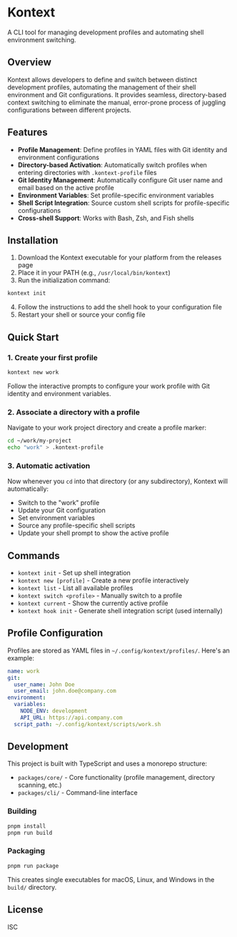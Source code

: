 # Kontext

A CLI tool for managing development profiles and automating shell environment switching.

## Overview

Kontext allows developers to define and switch between distinct development profiles, automating the management of their shell environment and Git configurations. It provides seamless, directory-based context switching to eliminate the manual, error-prone process of juggling configurations between different projects.

## Features

- **Profile Management**: Define profiles in YAML files with Git identity and environment configurations
- **Directory-based Activation**: Automatically switch profiles when entering directories with `.kontext-profile` files
- **Git Identity Management**: Automatically configure Git user name and email based on the active profile
- **Environment Variables**: Set profile-specific environment variables
- **Shell Script Integration**: Source custom shell scripts for profile-specific configurations
- **Cross-shell Support**: Works with Bash, Zsh, and Fish shells

## Installation

1. Download the Kontext executable for your platform from the releases page
2. Place it in your PATH (e.g., `/usr/local/bin/kontext`)
3. Run the initialization command:

```bash
kontext init
```

4. Follow the instructions to add the shell hook to your configuration file
5. Restart your shell or source your config file

## Quick Start

### 1. Create your first profile

```bash
kontext new work
```

Follow the interactive prompts to configure your work profile with Git identity and environment variables.

### 2. Associate a directory with a profile

Navigate to your work project directory and create a profile marker:

```bash
cd ~/work/my-project
echo "work" > .kontext-profile
```

### 3. Automatic activation

Now whenever you `cd` into that directory (or any subdirectory), Kontext will automatically:
- Switch to the "work" profile
- Update your Git configuration
- Set environment variables
- Source any profile-specific shell scripts
- Update your shell prompt to show the active profile

## Commands

- `kontext init` - Set up shell integration
- `kontext new [profile]` - Create a new profile interactively
- `kontext list` - List all available profiles
- `kontext switch <profile>` - Manually switch to a profile
- `kontext current` - Show the currently active profile
- `kontext hook init` - Generate shell integration script (used internally)

## Profile Configuration

Profiles are stored as YAML files in `~/.config/kontext/profiles/`. Here's an example:

```yaml
name: work
git:
  user_name: John Doe
  user_email: john.doe@company.com
environment:
  variables:
    NODE_ENV: development
    API_URL: https://api.company.com
  script_path: ~/.config/kontext/scripts/work.sh
```

## Development

This project is built with TypeScript and uses a monorepo structure:

- `packages/core/` - Core functionality (profile management, directory scanning, etc.)
- `packages/cli/` - Command-line interface

### Building

```bash
pnpm install
pnpm run build
```

### Packaging

```bash
pnpm run package
```

This creates single executables for macOS, Linux, and Windows in the `build/` directory.

## License

ISC